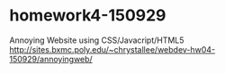 # homework4-150929
Annoying Website using CSS/Javacript/HTML5
http://sites.bxmc.poly.edu/~chrystallee/webdev-hw04-150929/annoyingweb/
